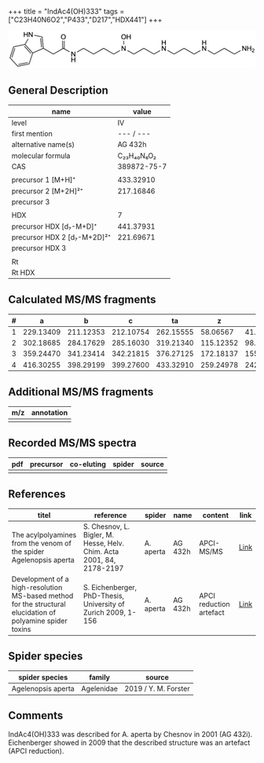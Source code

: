 +++
title = "IndAc4(OH)333"
tags = ["C23H40N6O2","P433","D217","HDX441"]
+++

![](/img/IndAc4(OH)333.png)

## General Description

| name                        | value            |
|-----------------------------|------------------|
| level                       | IV               |
| first mention               | --- / ---        |
| alternative name(s)         | AG 432h          |
| molecular formula           | C₂₃H₄₀N₆O₂       |
| CAS                         | 389872-75-7      |
|                             |                  |
| precursor 1 [M+H]⁺          | 433.32910        |
| precursor 2 [M+2H]²⁺        | 217.16846        |
| precursor 3                 |                  |
|                             |                  |
| HDX                         | 7                |
| precursor HDX   [d₇-M+D]⁺   | 441.37931        |
| precursor HDX 2 [d₇-M+2D]²⁺ | 221.69671        |
| precursor HDX 3             |                  |
|                             |                  |
| Rt                          |                  |
| Rt HDX                      |                  |

## Calculated MS/MS fragments

| # | a         | b         | c         | ta        | z         | y         | tz        |
|---|-----------|-----------|-----------|-----------|-----------|-----------|-----------|
| 1 | 229.13409 | 211.12353 | 212.10754 | 262.15555 | 58.06567  | 41.03912  | 75.09222  |
| 2 | 302.18685 | 284.17629 | 285.16030 | 319.21340 | 115.12352 | 98.09697  | 132.15007 |
| 3 | 359.24470 | 341.23414 | 342.21815 | 376.27125 | 172.18137 | 155.15482 | 205.20283 |
| 4 | 416.30255 | 398.29199 | 399.27600 | 433.32910 | 259.24978 | 242.22323 | 276.27633 |

## Additional MS/MS fragments

| m/z       | annotation |
|-----------|------------|
|           |            |

## Recorded MS/MS spectra

| pdf | precursor | co-eluting | spider    | source                              |
|-----|-----------|------------|-----------|-------------------------------------|
|     |           |            |           |                                     |

## References

| titel                                                                                                      | reference                                                             | spider    | name    | content                 | link                                                                                                                          |
|------------------------------------------------------------------------------------------------------------|-----------------------------------------------------------------------|-----------|---------|-------------------------|-------------------------------------------------------------------------------------------------------------------------------|
| The acylpolyamines from the venom of the spider Agelenopsis aperta                                         | S. Chesnov, L. Bigler, M. Hesse, Helv. Chim. Acta 2001, 84, 2178-2197 | A. aperta | AG 432h | APCI-MS/MS              | [Link](https://onlinelibrary.wiley.com/doi/abs/10.1002/1522-2675%2820010815%2984%3A8%3C2178%3A%3AAID-HLCA2178%3E3.0.CO%3B2-N) |
| Development of a high-resolution MS-based method for the structural elucidation of polyamine spider toxins | S. Eichenberger, PhD-Thesis, University of Zurich 2009, 1-156         | A. aperta | AG 432h | APCI reduction artefact | [Link](https://www.zora.uzh.ch/id/eprint/12787/1/Eichenberger.pdf)                                                            |

## Spider species

| spider species     | family     | source               |
|--------------------|------------|----------------------|
| Agelenopsis aperta | Agelenidae | 2019 / Y. M. Forster |

## Comments
IndAc4(OH)333 was described for A. aperta by Chesnov in 2001 (AG 432i). Eichenberger showed in 2009 that the described structure was an artefact (APCI reduction).